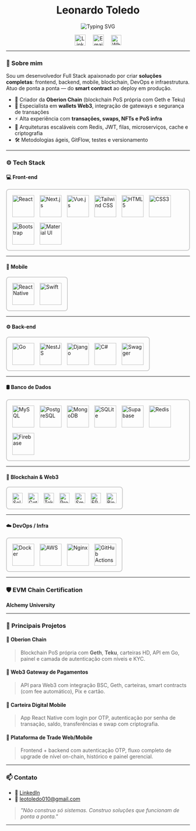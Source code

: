 <h1 align="center">Leonardo Toledo</h1>

<p align="center">
  <img src="https://readme-typing-svg.herokuapp.com?font=Fira+Code&size=24&pause=1000&color=F7F7F7&center=true&vCenter=true&width=780&lines=Full+Stack+Dev+%7C+Blockchain+Builder+%7C+PoS+Infra;Smart+Contracts+%2F+Wallets+%2F+Gateways+Web3;React+Native+%7C+Vue+%7C+Next.js+%7C+Go+%7C+Solidity;Mobile%2C+Web%2C+Backend%2C+DevOps+%26+Infra+Completa" alt="Typing SVG" />
</p>

<p align="center" style="display: flex; justify-content: center; gap: 20px; align-items: center;">
  <a href="https://www.linkedin.com/in/leonardo-toledo0/" target="_blank" rel="noopener noreferrer">
    <img src="https://cdn.jsdelivr.net/gh/devicons/devicon@latest/icons/linkedin/linkedin-original.svg" alt="LinkedIn" width="30" />
  </a>
  <a href="mailto:leotoledo010@gmail.com" target="_blank" rel="noopener noreferrer">
    <img src="https://cdn.jsdelivr.net/gh/devicons/devicon@latest/icons/google/google-original.svg" alt="Email" width="30" />
  </a>
  <a href="https://wa.me/5511992971390" target="_blank" rel="noopener noreferrer">
   <img src="https://img.shields.io/badge/WhatsApp-25D366?style=flat-square&logo=whatsapp&logoColor=white" alt="WhatsApp" height="28" />
</a>
</p>



---

### 🧠 Sobre mim

Sou um desenvolvedor Full Stack apaixonado por criar **soluções completas**: frontend, backend, mobile, blockchain, DevOps e infraestrutura. Atuo de ponta a ponta — do **smart contract** ao deploy em produção.

- 🚀 Criador da **Oberion Chain** (blockchain PoS própria com Geth e Teku)
- 🔐 Especialista em **wallets Web3**, integração de gateways e segurança de transações
- ⚡ Alta experiência com **transações, swaps, NFTs e PoS infra**
- 🔄 Arquiteturas escaláveis com Redis, JWT, filas, microserviços, cache e criptografia
- 🛠️ Metodologias ágeis, GitFlow, testes e versionamento

---

### ⚙️ Tech Stack

#### 💻 Front-end
<div style="border: 2px solid #ccc; border-radius: 8px; padding: 15px; max-width: 100%; display: inline-block;">
  <div style="display: flex; gap: 15px; align-items: center; flex-wrap: wrap;">
    <img src="https://cdn.jsdelivr.net/gh/devicons/devicon@latest/icons/react/react-original-wordmark.svg" alt="React" width="60" />
    <img src="https://cdn.jsdelivr.net/gh/devicons/devicon@latest/icons/nextjs/nextjs-original.svg" alt="Next.js" width="60" />
    <img src="https://cdn.jsdelivr.net/gh/devicons/devicon@latest/icons/vuejs/vuejs-original-wordmark.svg" alt="Vue.js" width="60" />
    <img src="https://cdn.jsdelivr.net/gh/devicons/devicon@latest/icons/tailwindcss/tailwindcss-original.svg" alt="Tailwind CSS" width="60" />
    <img src="https://cdn.jsdelivr.net/gh/devicons/devicon@latest/icons/html5/html5-original-wordmark.svg" alt="HTML5" width="60" />
    <img src="https://cdn.jsdelivr.net/gh/devicons/devicon@latest/icons/css3/css3-original-wordmark.svg" alt="CSS3" width="60" />
    <img src="https://cdn.jsdelivr.net/gh/devicons/devicon@latest/icons/bootstrap/bootstrap-original-wordmark.svg" alt="Bootstrap" width="60" />
    <img src="https://cdn.jsdelivr.net/gh/devicons/devicon@latest/icons/materialui/materialui-original.svg" alt="Material UI" width="60" />
  </div>
</div>

---

#### 📱 Mobile

<div style="border: 2px solid #ccc; border-radius: 8px; padding: 15px; max-width: 100%; display: inline-block;">
  <div style="display: flex; gap: 15px; align-items: center; flex-wrap: wrap;">
    <img src="https://cdn.jsdelivr.net/gh/devicons/devicon@latest/icons/reactnative/reactnative-original-wordmark.svg" alt="React Native" width="60" />
    <img src="https://cdn.jsdelivr.net/gh/devicons/devicon@latest/icons/swift/swift-original.svg" alt="Swift" width="60" />
  </div>
</div>

---

#### ⚙️ Back-end

<div style="border: 2px solid #ccc; border-radius: 8px; padding: 15px; max-width: 100%; display: inline-block;">
  <div style="display: flex; gap: 15px; align-items: center; flex-wrap: wrap;">
    <img src="https://cdn.jsdelivr.net/gh/devicons/devicon@latest/icons/go/go-original.svg" alt="Go" width="60" />
    <img src="https://cdn.jsdelivr.net/gh/devicons/devicon@latest/icons/nestjs/nestjs-original.svg" alt="NestJS" width="60" />
    <img src="https://cdn.jsdelivr.net/gh/devicons/devicon@latest/icons/django/django-plain.svg" alt="Django" width="60" />
    <img src="https://cdn.jsdelivr.net/gh/devicons/devicon@latest/icons/csharp/csharp-original.svg" alt="C#" width="60" />
    <img src="https://cdn.jsdelivr.net/gh/devicons/devicon@latest/icons/swagger/swagger-original.svg" alt="Swagger" width="60" />
  </div>
</div>

---

#### 🛢️ Banco de Dados

<div style="border: 2px solid #ccc; border-radius: 8px; padding: 15px; max-width: 100%; display: inline-block;">
  <div style="display: flex; gap: 15px; align-items: center; flex-wrap: wrap;">
    <img src="https://cdn.jsdelivr.net/gh/devicons/devicon@latest/icons/mysql/mysql-original.svg" alt="MySQL" width="60" />
    <img src="https://cdn.jsdelivr.net/gh/devicons/devicon@latest/icons/postgresql/postgresql-original.svg" alt="PostgreSQL" width="60" />
    <img src="https://cdn.jsdelivr.net/gh/devicons/devicon@latest/icons/mongodb/mongodb-original.svg" alt="MongoDB" width="60" />
    <img src="https://cdn.jsdelivr.net/gh/devicons/devicon@latest/icons/sqlite/sqlite-original.svg" alt="SQLite" width="60" />
    <img src="https://img.shields.io/badge/-Supabase-3ECF8E?logo=supabase&logoColor=white" alt="Supabase" height="60" />
    <img src="https://cdn.jsdelivr.net/gh/devicons/devicon@latest/icons/redis/redis-original.svg" alt="Redis" width="60" />
    <img src="https://cdn.jsdelivr.net/gh/devicons/devicon@latest/icons/firebase/firebase-plain.svg" alt="Firebase" width="60" />
  </div>
</div>

---

#### 🧬 Blockchain & Web3

<div style="border: 2px solid #ccc; border-radius: 8px; padding: 15px; max-width: 100%; display: inline-block;">
  <div style="display: flex; gap: 15px; align-items: center; flex-wrap: wrap;">
    <a href="https://docs.soliditylang.org" target="_blank" rel="noopener noreferrer">
      <img src="https://img.shields.io/badge/-Solidity-363636?style=flat-square&logo=solidity&logoColor=white" alt="Solidity" height="28" />
    </a>
    <a href="https://geth.ethereum.org" target="_blank" rel="noopener noreferrer">
      <img src="https://img.shields.io/badge/-Geth-3C3C3D?style=flat-square&logo=ethereum&logoColor=white" alt="Geth" height="28" />
    </a>
    <a href="https://docs.teku.consensys.net" target="_blank" rel="noopener noreferrer">
      <img src="https://img.shields.io/badge/-Teku-3C3C3D?style=flat-square&logo=ethereum&logoColor=white" alt="Teku" height="28" />
    </a>
    <a href="https://en.wikipedia.org/wiki/Proof_of_stake" target="_blank" rel="noopener noreferrer">
      <img src="https://img.shields.io/badge/-Proof_of_Stake-6A1B9A?style=flat-square&logo=ethereum&logoColor=white" alt="Proof of Stake" height="28" />
    </a>
    <a href="https://en.wikipedia.org/wiki/Smart_contract" target="_blank" rel="noopener noreferrer">
      <img src="https://img.shields.io/badge/-Smart_Contracts-FF5722?style=flat-square&logo=ethereum&logoColor=white" alt="Smart Contracts" height="28" />
    </a>
    <a href="https://ethereum.org/en/developers/docs/standards/tokens/erc-20/" target="_blank" rel="noopener noreferrer">
      <img src="https://img.shields.io/badge/-ERC20-009688?style=flat-square&logo=ethereum&logoColor=white" alt="ERC20" height="28" />
    </a>
    <a href="https://www.binance.org" target="_blank" rel="noopener noreferrer">
      <img src="https://img.shields.io/badge/-Binance_Smart_Chain-F0B90B?style=flat-square&logo=binance&logoColor=white" alt="Binance Smart Chain" height="28" />
    </a>
  </div>
</div>

---

#### ☁️ DevOps / Infra

<div style="border: 2px solid #ccc; border-radius: 8px; padding: 15px; max-width: 100%; display: inline-block;">
  <div style="display: flex; gap: 15px; align-items: center; flex-wrap: wrap;">
    <a href="https://www.docker.com" target="_blank" rel="noopener noreferrer">
      <img src="https://cdn.jsdelivr.net/gh/devicons/devicon/icons/docker/docker-original.svg" alt="Docker" width="60" />
    </a>
    <a href="https://aws.amazon.com" target="_blank" rel="noopener noreferrer">
      <img src="https://cdn.jsdelivr.net/gh/devicons/devicon@latest/icons/amazonwebservices/amazonwebservices-original-wordmark.svg" alt="AWS" width="60" />
    </a>
    <a href="https://www.nginx.com" target="_blank" rel="noopener noreferrer">
      <img src="https://cdn.jsdelivr.net/gh/devicons/devicon/icons/nginx/nginx-original.svg" alt="Nginx" width="60" />
    </a>
    <a href="https://github.com/features/actions" target="_blank" rel="noopener noreferrer">
      <img src="https://cdn.jsdelivr.net/gh/devicons/devicon/icons/github/github-original.svg" alt="GitHub Actions" width="60" />
    </a>
  </div>
</div>

---

### 🛡️ EVM Chain Certification
**Alchemy University**

---

### 💼 Principais Projetos

#### 🔹 **Oberion Chain**
> Blockchain PoS própria com **Geth**, **Teku**, carteiras HD, API em Go, painel e camada de autenticação com níveis e KYC.

#### 🔹 **Web3 Gateway de Pagamentos**
> API para Web3 com integração BSC, Geth, carteiras, smart contracts (com fee automático), Pix e cartão.

#### 🔹 **Carteira Digital Mobile**
> App React Native com login por OTP, autenticação por senha de transação, saldo, transferências e swap com criptografia.

#### 🔹 **Plataforma de Trade Web/Mobile**
> Frontend + backend com autenticação OTP, fluxo completo de upgrade de nível on-chain, histórico e painel gerencial.

---


### 📫 Contato

- 💼 [LinkedIn](https://www.linkedin.com/in/leonardo-toledo0/)
- 📧 leotoledo010@gmail.com

> *"Não construo só sistemas. Construo soluções que funcionam de ponta a ponta."*

---
